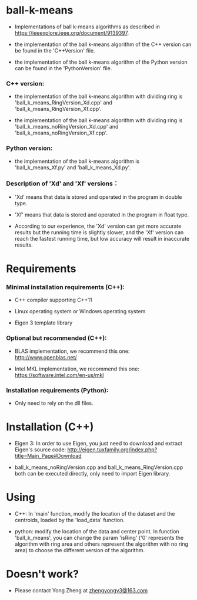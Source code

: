 # ball-k-means

* Implementations of ball k-means algorithms as described in https://ieeexplore.ieee.org/document/9139397.

* the implementation of the ball k-means algorithm of the C++ version can be found in the 'C++Version' file.

* the implementation of the ball k-means algorithm of the Python version can be found in the 'PythonVersion' file.

### C++ version:

* the implementation of the ball k-means algorithm with dividing ring is 'ball_k_means_RingVersion_Xd.cpp' and 'ball_k_means_RingVersion_Xf.cpp'.

* the implementation of the ball k-means algorithm with dividing ring is 'ball_k_means_noRingVersion_Xd.cpp' and 'ball_k_means_noRingVersion_Xf.cpp'.

### Python version:

* the implementation of the ball k-means algorithm is 'ball_k_means_Xf.py' and 'ball_k_means_Xd.py'.


### Description of 'Xd' and 'Xf' versions：

* 'Xd' means that data is stored and operated in the program in double type.

* 'Xf' means that data is stored and operated in the program in float type.

* According to our experience, the 'Xd' version can get more accurate results but the running time is slightly slower, and the 'Xf' version can reach the fastest running time, but low accuracy will result in inaccurate results.

# Requirements

### Minimal installation requirements (C++):

* C++ compiler supporting C++11
  
* Linux operating system or Windows operating system

* Eigen 3 template library

### Optional but recommended (C++):

* BLAS implementation, we recommend this one: http://www.openblas.net/
  
* Intel MKL implementation, we recommend this one: https://software.intel.com/en-us/mkl


### Installation requirements (Python):

* Only need to rely on the dll files.

# Installation (C++)

* Eigen 3: In order to use Eigen, you just need to download and extract Eigen's source code: http://eigen.tuxfamily.org/index.php?title=Main_Page#Download

* ball_k_means_noRingVersion.cpp and ball_k_means_RingVersion.cpp both can be executed directly, only need to import Eigen library.

# Using

* C++: In 'main' function, modify the location of the dataset and the centroids, loaded by the 'load_data' function.

* python: modify the location of the data and center point. In function 'ball_k_means', you can change the param 'isRing' ('0' represents the algorithm with ring area and others represent the algorithm with no ring area) to choose the different version of the algorithm.

# Doesn't work?

* Please contact Yong Zheng at zhengyongv3@163.com

